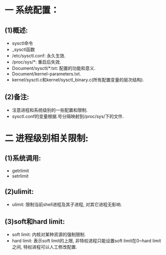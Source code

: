# 一 系统配置：
## (1)概述:
- sysctl命令
- _sysctl函数
- /etc/sysctl.conf: 永久生效.
- /proc/sys/*: 重启后失效.
- Document/sysctl/*.txt: 配置的功能和意义.
- Document/kernel-parameters.txt.
- kernel/sysctl.c和kernel/sysctl_binary.c(所有配置变量的层次结构).

## (2)备注:
- 注意进程和系统级别的一些配置和限制.
- sysctl.conf的变量根据.号分隔映射到/proc/sys/下的文件.

# 二 进程级别相关限制:
## (1)系统调用:
- getrlimit
- setrlimit

## (2)ulimit:
- ulimit: 限制当前shell进程及其子进程, 对其它进程无影响.

## (3)soft和hard limit:
- soft limit: 内核对某种资源的强制限制.
- hard limit: 表示soft limit的上限, 非特权进程只能设置soft limit在0~hard limit之间, 特权进程可以人工修改配置.

